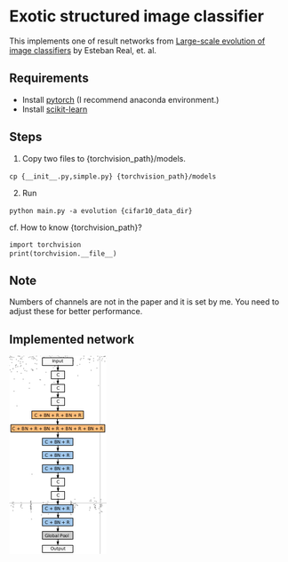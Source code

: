 Exotic structured image classifier
=====================================

This implements one of result networks from [Large-scale evolution of image classifiers](https://arxiv.org/abs/1703.01041) by Esteban Real, et. al.

## Requirements
- Install [pytorch](http://pytorch.org/) (I recommend anaconda environment.)
- Install [scikit-learn](http://scikit-learn.org/stable/)

## Steps
1. Copy two files to {torchvision_path}/models.

`cp {__init__.py,simple.py} {torchvision_path}/models`

2. Run

`python main.py -a evolution {cifar10_data_dir}`

cf. How to know {torchvision_path}?
```
import torchvision
print(torchvision.__file__)
```

## Note
Numbers of channels are not in the paper and it is set by me.
You need to adjust these for better performance.

## Implemented network
![alt](fig_network.png)

